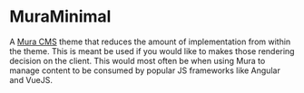 # MuraMinimal
A [Mura CMS](http://www.getmura.com) theme that reduces the amount of implementation from within the theme.  This is meant be used if you would like to makes those rendering decision on the client. This would most often be when using Mura to manage content to be consumed by popular JS frameworks like Angular and VueJS.
